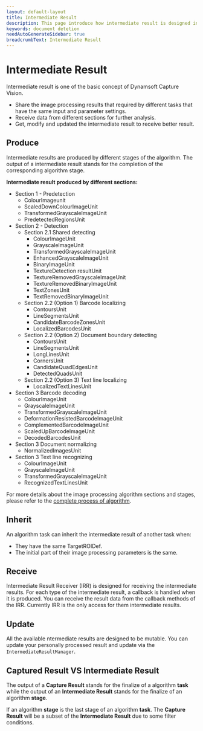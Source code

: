 ```yaml
---
layout: default-layout
title: Intermediate Result
description: This page introduce how intermediate result is designed in Dynamsoft Capture Vision.
keywords: document detetion
needAutoGenerateSidebar: true
breadcrumbText: Intermediate Result
---
```


# Intermediate Result

Intermediate result is one of the basic concept of Dynamsoft Capture Vision.

* Share the image processing results that required by different tasks that have the same input and parameter settings.
* Receive data from different sections for further analysis.
* Get, modify and updated the intermediate result to receive better result.

## Produce

Intermediate results are produced by different stages of the algorithm. The output of a intermediate result stands for the completion of the corresponding algorithm stage.

**Intermediate result produced by different sections:**

* Section 1 - Predetection
  * ColourImageunit
  * ScaledDownColourImageUnit
  * TransformedGrayscaleImageUnit
  * PredetectedRegionsUnit
* Section 2 - Detection
  * Section 2.1 Shared detecting
    * ColourImageUnit
    * GrayscaleImageUnit
    * TransformedGrayscaleImageUnit
    * EnhancedGrayscaleImageUnit
    * BinaryImageUnit
    * TextureDetection resultUnit
    * TextureRemovedGrayscaleImageUnit
    * TextureRemovedBinaryImageUnit
    * TextZonesUnit
    * TextRemovedBinaryImageUnit
  * Section 2.2 (Option 1) Barcode localizing
    * ContoursUnit
    * LineSegmentsUnit
    * CandidateBarcodeZonesUnit
    * LocalizedBarcodesUnit
  * Section 2.2 (Option 2) Document boundary detecting
    * ContoursUnit
    * LineSegmentsUnit
    * LongLinesUnit
    * CornersUnit
    * CandidateQuadEdgesUnit
    * DetectedQuadsUnit
  * Section 2.2 (Option 3) Text line localizing
    * LocalizedTextLinesUnit
* Section 3 Barcode decoding
  * ColourImageUnit
  * GrayscaleImageUnit
  * TransformedGrayscaleImageUnit
  * DeformationResistedBarcodeImageUnit
  * ComplementedBarcodeImageUnit
  * ScaledUpBarcodeImageUnit
  * DecodedBarcodesUnit
* Section 3 Document normalizing
  * NormalizedImagesUnit
* Section 3 Text line recognizing
  * ColourImageUnit
  * GrayscaleImageUnit
  * TransformedGrayscaleImageUnit
  * RecognizedTextLinesUnit

For more details about the image processing algorithm sections and stages, please refer to the [complete process of algorithm](image-process/index.md).

## Inherit

An algorithm task can inherit the intermediate result of another task when:

* They have the same TargetROIDef.
* The initial part of their image processing parameters is the same.

## Receive

Intermediate Result Receiver (IRR) is designed for receiving the intermediate results. For each type of the intermediate result, a callback is handled when it is produced. You can receive the result data from the callback methods of the IRR. Currently IRR is the only access for them intermediate results.

## Update

All the available ntermediate results are designed to be mutable. You can update your personally processed result and update via the `IntermediateResultManager`.

## Captured Result VS Intermediate Result

The output of a **Capture Result** stands for the finalize of a algorithm **task** while the output of an **Intermediate Result** stands for the finalize of an algorithm **stage**.

If an algorithm **stage** is the last stage of an algorithm **task**. The **Capture Result** will be a subset of the **Intermediate Result** due to some filter conditions.
